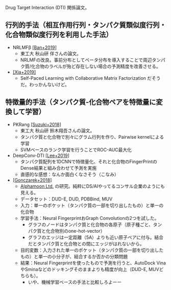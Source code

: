 Drug Target Interaction (DTI) 関係論文。

## 行列的手法（相互作用行列・タンパク質類似度行列・化合物類似度行列を利用した手法）
* NRLMFβ [[Ban+2019]](https://doi.org/10.1016/j.bbrep.2019.01.008)
  * 東工大 秋山研 伴さんの論文。
  * NRLMFの改良。事前分布としてベータ分布を導入することで周辺タンパク質/化合物のラベルが殆ど存在しない場合の予測精度を改善させる。
* [[Xia+2019]](https://pubs.acs.org/doi/10.1021/acs.jcim.9b00408)
  * Self-Paced Learning with Collaborative Matrix Factorization だそうだ。わっかんないけど。

## 特徴量的手法（タンパク質-化合物ペアを特徴量に変換して学習）
* PKRang [[Suzuki+2018]](https://link.springer.com/article/10.1007%2Fs10015-017-0416-8)
  * 東工大 秋山研 鈴木翔吾さんの論文。
  * タンパク質と化合物で別々にグラム行列を作り、Pairwise kernelによる学習
  * SVMベースのランク学習を行うことでROC-AUC最大化
* DeepConv-DTI [[Lee+2019]](https://doi.org/10.1371/journal.pcbi.1007129)
  * タンパク質配列を1DCNNで特徴量化、それと化合物のFingerPrintのDense結果と組み合わせて予測を実施
  * 直感的な感想：なんか面白くなさそう（こなみ）
* [[Gonczarek+2018]](https://www.sciencedirect.com/science/article/pii/S0010482517302974)
  * [Alphamoon Ltd.](https://alphamoon.ai/) の研究。純粋にDS/AIやってるコンサル企業のようにも見える。
  * データセット：DUD-E, DUD, PDBBind, MUV
  * 入力：単一のポケット（タンパク質の一部を切り出したもの）と単一の化合物
  * 学習手法：Neural FingerprintおGraph Convolutionの2つを試した。
    * グラフのノードはタンパク質と化合物の各原子（原子種ごと、タンパク質と化合物別のone-hot-vector）
    * グラフのエッジは一定距離（5A）よりも近い原子ペアに付与。結合だとタンパク質と化合物との間にエッジがはれないから。
  * 目的変数：入力された単一のポケット（タンパク質の一部を切り出したもの）と単一の小分子が、結合するか否かの分類問題
  * 結果：Neural Fingerprintを使ったもので予測を行うと、AutoDock VinaやSminaなどのドッキングそのままよりも精度が向上（DUD-E, MUVどちらも）。
    * いや、機械学習ベースの手法と比較しろよーー
  
